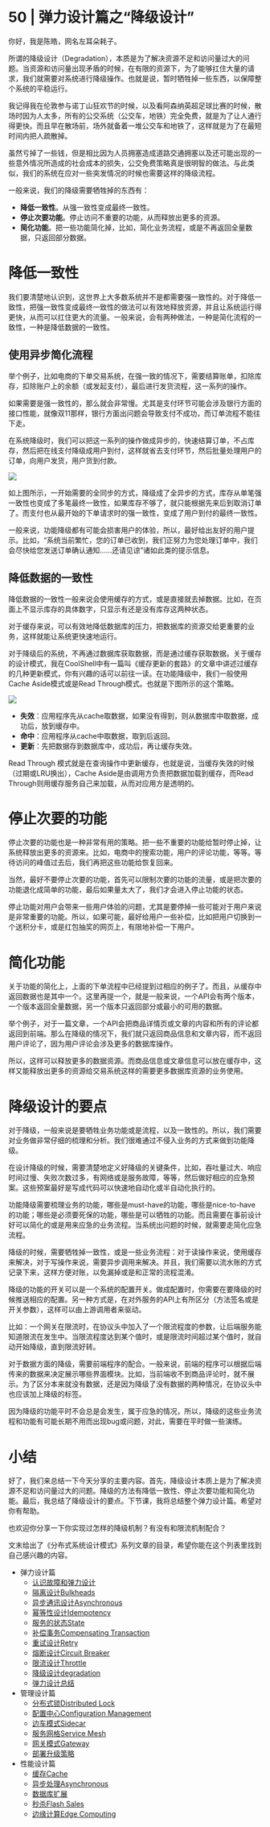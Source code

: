# 50 | 弹力设计篇之“降级设计”
你好，我是陈皓，网名左耳朵耗子。

所谓的降级设计（Degradation），本质是为了解决资源不足和访问量过大的问题。当资源和访问量出现矛盾的时候，在有限的资源下，为了能够扛住大量的请求，我们就需要对系统进行降级操作。也就是说，暂时牺牲掉一些东西，以保障整个系统的平稳运行。

我记得我在伦敦参与诺丁山狂欢节的时候，以及看阿森纳英超足球比赛的时候，散场时因为人太多，所有的公交系统（公交车，地铁）完全免费，就是为了让人通行得更快。而且早在散场前，场外就备着一堆公交车和地铁了，这样就是为了在最短时间内把人疏散掉。

虽然亏掉了一些钱，但是相比因为人员拥塞造成道路交通拥塞以及还可能出现的一些意外情况所造成的社会成本的损失，公交免费策略真是很明智的做法。与此类似，我们的系统在应对一些突发情况的时候也需要这样的降级流程。

一般来说，我们的降级需要牺牲掉的东西有：

- **降低一致性**。从强一致性变成最终一致性。
- **停止次要功能**。停止访问不重要的功能，从而释放出更多的资源。
- **简化功能**。把一些功能简化掉，比如，简化业务流程，或是不再返回全量数据，只返回部分数据。

# 降低一致性

我们要清楚地认识到，这世界上大多数系统并不是都需要强一致性的。对于降低一致性，把强一致性变成最终一致性的做法可以有效地释放资源，并且让系统运行得更快，从而可以扛住更大的流量。一般来说，会有两种做法，一种是简化流程的一致性，一种是降低数据的一致性。

## 使用异步简化流程

举个例子，比如电商的下单交易系统，在强一致的情况下，需要结算账单，扣除库存，扣除账户上的余额（或发起支付），最后进行发货流程，这一系列的操作。

如果需要是强一致性的，那么就会非常慢。尤其是支付环节可能会涉及银行方面的接口性能，就像双11那样，银行方面出问题会导致支付不成功，而订单流程不能往下走。

在系统降级时，我们可以把这一系列的操作做成异步的，快速结算订单，不占库存，然后把在线支付降级成用户到付，这样就省去支付环节，然后批量处理用户的订单，向用户发货，用户货到付款。

![](./images/4252/5c687852fdf4d74d1ac6bc6679980f78.jpg)

如上图所示，一开始需要的全同步的方式，降级成了全异步的方式，库存从单笔强一致性也变成了多笔最终一致性，如果库存不够了，就只能根据先来后到取消订单了。而支付也从最开始的下单请求时的强一致性，变成了用户到付的最终一致性。

一般来说，功能降级都有可能会损害用户的体验，所以，最好给出友好的用户提示。比如，“系统当前繁忙，您的订单已收到，我们正努力为您处理订单中，我们会尽快给您发送订单确认通知……还请见谅”诸如此类的提示信息。

## 降低数据的一致性

降低数据的一致性一般来说会使用缓存的方式，或是直接就去掉数据。比如，在页面上不显示库存的具体数字，只显示有还是没有库存这两种状态。

对于缓存来说，可以有效地降低数据库的压力，把数据库的资源交给更重要的业务，这样就能让系统更快速地运行。

对于降级后的系统，不再通过数据库获取数据，而是通过缓存获取数据。关于缓存的设计模式，我在CoolShell中有一篇叫《缓存更新的套路》的文章中讲述过缓存的几种更新模式，你有兴趣的话可以前往一读。在功能降级中，我们一般使用Cache Aside模式或是Read Through模式。也就是下图所示的这个策略。

![](./images/4252/bdf7522a231ec2c1136a70f07db0c5c4.png)

- **失效**：应用程序先从cache取数据，如果没有得到，则从数据库中取数据，成功后，放到缓存中。
- **命中**：应用程序从cache中取数据，取到后返回。
- **更新**：先把数据存到数据库中，成功后，再让缓存失效。

Read Through 模式就是在查询操作中更新缓存，也就是说，当缓存失效的时候（过期或LRU换出），Cache Aside是由调用方负责把数据加载到缓存，而Read Through则用缓存服务自己来加载，从而对应用方是透明的。

# 停止次要的功能

停止次要的功能也是一种非常有用的策略。把一些不重要的功能给暂时停止掉，让系统释放出更多的资源来。比如，电商中的搜索功能，用户的评论功能，等等。等待访问的峰值过去后，我们再把这些功能给恢复回来。

当然，最好不要停止次要的功能，首先可以限制次要的功能的流量，或是把次要的功能退化成简单的功能，最后如果量太大了，我们才会进入停止功能的状态。

停止功能对用户会带来一些用户体验的问题，尤其是要停掉一些可能对于用户来说是非常重要的功能。所以，如果可能，最好给用户一些补偿，比如把用户切换到一个送积分卡，或是红包抽奖的网页上，有限地补偿一下用户。

# 简化功能

关于功能的简化上，上面的下单流程中已经提到过相应的例子了。而且，从缓存中返回数据也是其中一个。这里再提一个，就是一般来说，一个API会有两个版本，一个版本返回全量数据，另一个版本只返回部分或最小的可用的数据。

举个例子，对于一篇文章，一个API会把商品详情页或文章的内容和所有的评论都返回到前端。那么在降级的情况下，我们就只返回商品信息和文章内容，而不返回用户评论了，因为用户评论会涉及更多的数据库操作。

所以，这样可以释放更多的数据资源。而商品信息或文章信息可以放在缓存中，这样又能释放出更多的资源给交易系统这样的需要更多数据库资源的业务使用。

# 降级设计的要点

对于降级，一般来说是要牺牲业务功能或是流程，以及一致性的。所以，我们需要对业务做非常仔细的梳理和分析。我们很难通过不侵入业务的方式来做到功能降级。

在设计降级的时候，需要清楚地定义好降级的关键条件，比如，吞吐量过大、响应时间过慢、失败次数过多，有网络或是服务故障，等等，然后做好相应的应急预案。这些预案最好是写成代码可以快速地自动化或半自动化执行的。

功能降级需要梳理业务的功能，哪些是must-have的功能，哪些是nice-to-have的功能；哪些是必须要死保的功能，哪些是可以牺牲的功能。而且需要在事前设计好可以简化的或是用来应急的业务流程。当系统出问题的时候，就需要走简化应急流程。

降级的时候，需要牺牲掉一致性，或是一些业务流程：对于读操作来说，使用缓存来解决，对于写操作来说，需要异步调用来解决。并且，我们需要以流水账的方式记录下来，这样方便对账，以免漏掉或是和正常的流程混淆。

降级的功能的开关可以是一个系统的配置开关。做成配置时，你需要在要降级的时候推送相应的配置。另一种方式是，在对外服务的API上有所区分（方法签名或是开关参数），这样可以由上游调用者来驱动。

比如：一个网关在限流时，在协议头中加入了一个限流程度的参数，让后端服务能知道限流在发生中。当限流程度达到某个值时，或是限流时间超过某个值时，就自动开始降级，直到限流好转。

对于数据方面的降级，需要前端程序的配合。一般来说，前端的程序可以根据后端传来的数据来决定展示哪些界面模块。比如，当前端收不到商品评论时，就不展示。为了区分本来就没有数据，还是因为降级了没有数据的两种情况，在协议头中也应该加上降级的标签。

因为降级的功能平时不会总是会发生，属于应急的情况，所以，降级的这些业务流程和功能有可能长期不用而出现bug或问题，对此，需要在平时做一些演练。

# 小结

好了，我们来总结一下今天分享的主要内容。首先，降级设计本质上是为了解决资源不足和访问量过大的问题。降级的方法有降低一致性、停止次要功能和简化功能。最后，我总结了降级设计的要点。下节课，我将总结整个弹力设计篇。希望对你有帮助。

也欢迎你分享一下你实现过怎样的降级机制？有没有和限流机制配合？

文末给出了《分布式系统设计模式》系列文章的目录，希望你能在这个列表里找到自己感兴趣的内容。

- 弹力设计篇
  - [认识故障和弹力设计](https://time.geekbang.org/column/article/3912)
  - [隔离设计Bulkheads](https://time.geekbang.org/column/article/3917)
  - [异步通讯设计Asynchronous](https://time.geekbang.org/column/article/3926)
  - [幂等性设计Idempotency](https://time.geekbang.org/column/article/4050)
  - [服务的状态State](https://time.geekbang.org/column/article/4086)
  - [补偿事务Compensating Transaction](https://time.geekbang.org/column/article/4087)
  - [重试设计Retry](https://time.geekbang.org/column/article/4121)
  - [熔断设计Circuit Breaker](https://time.geekbang.org/column/article/4241)
  - [限流设计Throttle](https://time.geekbang.org/column/article/4245)
  - [降级设计degradation](https://time.geekbang.org/column/article/4252)
  - [弹力设计总结](https://time.geekbang.org/column/article/4253)
- 管理设计篇
  - [分布式锁Distributed Lock](https://time.geekbang.org/column/article/5175)
  - [配置中心Configuration Management](https://time.geekbang.org/column/article/5819)
  - [边车模式Sidecar](https://time.geekbang.org/column/article/5909)
  - [服务网格Service Mesh](https://time.geekbang.org/column/article/5920)
  - [网关模式Gateway](https://time.geekbang.org/column/article/6086)
  - [部署升级策略](https://time.geekbang.org/column/article/6283)
- 性能设计篇
  - [缓存Cache](https://time.geekbang.org/column/article/6282)
  - [异步处理Asynchronous](https://time.geekbang.org/column/article/7036)
  - [数据库扩展](https://time.geekbang.org/column/article/7045)
  - [秒杀Flash Sales](https://time.geekbang.org/column/article/7047)
  - [边缘计算Edge Computing](https://time.geekbang.org/column/article/7086)